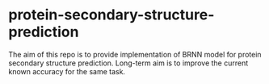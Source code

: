 # protein-secondary-structure-prediction
The aim of this repo is to provide implementation of BRNN model for protein secondary structure prediction. 
Long-term aim is to improve the current known accuracy for the same task.

